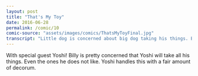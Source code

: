 ```yaml
---
layout: post
title: "That's My Toy"
date: 2016-06-28
permalink: /comic/10
comic-source: "assets/images/comics/ThatsMyToyFinal.jpg"
transcript: "Little dog is concerned about big dog taking his things. Big dog graciously stops chewing on the thing."
---
```


With special guest Yoshi!  Billy is pretty concerned that Yoshi will take all his things. Even the ones he does not like.  Yoshi handles this with a fair amount of decorum.

